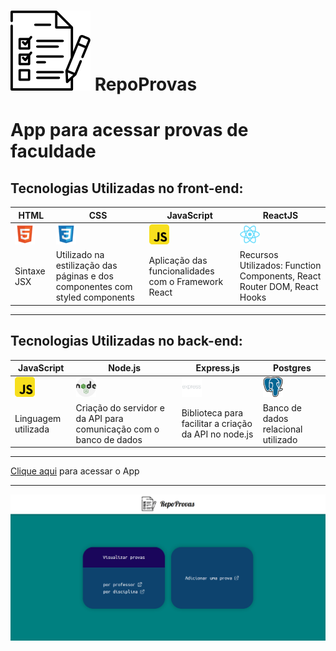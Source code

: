 # ![icon](./public/images/icon.png) RepoProvas
# App para acessar provas de faculdade

## Tecnologias Utilizadas no front-end:
|HTML|CSS|JavaScript|ReactJS|
|-|-|-|-|
|![icon](./public/images/html.png)|![icon](./public/images/css.png)|![icon](./public/images/javascript.png)|![icon](./public/images/react.png)|
|Sintaxe JSX|Utilizado na estilização das páginas e dos componentes com styled components|Aplicação das funcionalidades com o Framework React|Recursos Utilizados: Function Components, React Router DOM, React Hooks|
___
## Tecnologias Utilizadas no back-end:
|JavaScript|Node.js|Express.js|Postgres|
|-|-|-|-|
|![icon](./public/images/javascript.png)|![icon](./public/images/nodejs.png)|![icon](./public/images/express.png)|![icon](./public/images/database.png)|
|Linguagem utilizada|Criação do servidor e da API para comunicação com o banco de dados|Biblioteca para facilitar a criação da API no node.js|Banco de dados relacional utilizado|
___
[Clique aqui](https://repoprovas-seven.vercel.app/) para acessar o App
___
![print](./public/images/print.png)
